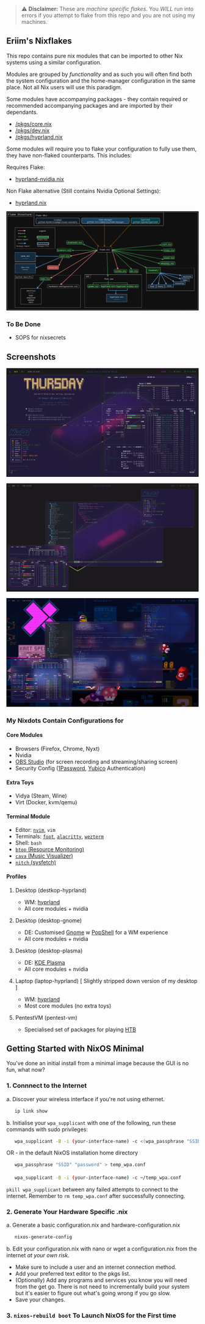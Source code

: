 
> :warning: **Disclaimer:** These are *machine specific flakes*. You *WILL* run into errors if you attempt to flake from this repo and you are not using my machines.

## Eriim's Nixflakes

This repo contains pure nix modules that can be imported to other Nix systems using a similar configuration.

Modules are grouped by *functionality* and as such you will often find both the system configuration and the home-manager configuration in the same place. Not all Nix users will use this paradigm.

Some modules have accompanying packages - they contain required or recommended accompanying packages and are imported by their dependants.

- [/pkgs/core.nix](https://github.com/erictossell/nixflakes/blob/main/pkgs/core.nix)
- [/pkgs/dev.nix](https://github.com/erictossell/nixflakes/blob/main/pkgs/dev.nix)
- [/pkgs/hyprland.nix](https://github.com/erictossell/nixflakes/blob/main/pkgs/hyprland.nix)

Some modules will require you to flake your configuration to fully use them, they have non-flaked counterparts. This includes:

Requires Flake:

- [hyprland-nvidia.nix](https://github.com/erictossell/nixflakes/blob/main/modules/hyprland-nvidia.nix)

Non Flake alternative (Still contains Nvidia Optional Settings):

- [hyprland.nix](https://github.com/erictossell/nixflakes/blob/main/modules/hyprland.nix)

![Flake Structure](screens/diagram.png)

### To Be Done

- SOPS for nixsecrets

## Screenshots

![Hyprland](screens/screen-hyprland.png)

![Hyprland1](screens/screen-hyprland1.png)

![Hyprland3](screens/screen-hyprland3.png)

### My Nixdots Contain Configurations for

#### Core Modules
  - Browsers (Firefox, Chrome, Nyxt)
  - Nvidia
  - [OBS Studio](https://obsproject.com/) (for screen recording and streaming/sharing screen)
  - Security Config ([1Password](https://1password.com/), [Yubico](https://www.yubico.com/) Authentication)

#### Extra Toys
- Vidya (Steam, Wine)
- Virt (Docker, kvm/qemu)

#### Terminal Module
  - Editor: [`nvim`](https://neovim.io/), `vim`
  - Terminals: [`foot`](https://codeberg.org/dnkl/foot), [`alacritty`](https://github.com/alacritty/alacritty), [`wezterm`](https://wezfurlong.org/wezterm/index.html)
  - Shell: `bash`
  - [`btop` (Resource Monitoring)](https://github.com/aristocratos/btop)
  - [`cava` (Music Visualizer)](https://github.com/karlstav/cava)
  - [`nitch` (sysfetch)](https://github.com/ssleert/nitch)

#### Profiles
1. Desktop (destkop-hyprland)

   - WM: [hyprland](https://hyprland.org/)
   - All core modules + nvidia

2. Desktop (desktop-gnome)

   - DE: Customised [Gnome](https://www.gnome.org/) w [PopShell](https://github.com/pop-os/shell) for a WM experience
   - All core modules + nvidia

3. Desktop (desktop-plasma)

   - DE: [KDE Plasma](https://kde.org/plasma-desktop/)
   - All core modules + nvidia

3. Laptop (laptop-hyprland) [ Slightly stripped down version of my desktop ]

   - WM: [hyprland](https://hyprland.org/)
   - Most core modules (no extra toys)

4. PentestVM (pentest-vm)

	- Specialised set of packages for playing [HTB](https://www.hackthebox.com/)

## Getting Started with NixOS Minimal

You've done an initial install from a minimal image because the GUI is no fun, what now?

### 1. Connnect to the Internet

   a. Discover your wireless interface if you're not using ethernet.

   ```bash
      ip link show
   ```

   b. Initialise your `wpa_supplicant` with one of the following, run these commands with sudo privileges:

   ```bash
      wpa_supplicant -B -i (your-interface-name) -c <(wpa_passphrase "SSID" "password")
   ```

   OR - in the default NixOS installation home directory

   ```bash
      wpa_passphrase "SSID" "password" > temp_wpa.conf

      wpa_supplicant -B -i (your-interface-name) -c ~/temp_wpa.conf
   ```

   `pkill wpa_supplicant` between any failed attempts to connect to the internet. Remember to `rm temp_wpa.conf` after successfully connecting.

### 2. Generate Your Hardware Specific .nix

   a. Generate a basic configuration.nix and hardware-configuration.nix

   ```bash
      nixos-generate-config
   ```

   b. Edit your configuration.nix with nano or wget a configuration.nix from the internet *at your own risk*.

   - Make sure to include a user and an internet connection method.
   - Add your preferred text editor to the pkgs list.
   - (Optionally) Add any programs and services you know you will need from the get go. There is not need to incrementally build your system but it's easier to figure out what's going wrong if you go slow.
   - Save your changes.

### 3. `nixos-rebuild boot` To Launch NixOS for the First time
 
